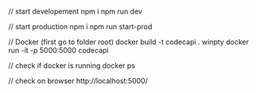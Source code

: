 // start developement
npm i
npm run dev

// start production
npm i
npm run start-prod


// Docker (first go to folder root)
docker build -t codecapi .
winpty docker run -it -p 5000:5000 codecapi

// check if docker is running
docker ps

// check on browser
http://localhost:5000/